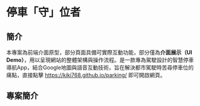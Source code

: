 # 停車「守」位者

## 簡介
  本專案為前端介面原型，部分頁面具備可實際互動功能，部分僅為**介面展示（UI Demo）**，用以呈現網站的整體架構與操作流程。是一款專為駕駛設計的智慧停車導航App，結合Google地圖與語音互動技術，旨在解決都市駕駛時苦尋停車位的痛點，直接點擊 https://kiki768.github.io/parking/ 即可開啟網頁。

## 專案簡介
  

